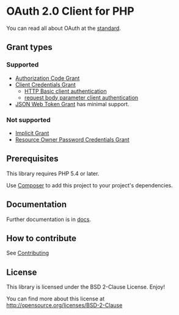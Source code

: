 # OAuth 2.0 Client for PHP

You can read all about OAuth at the
[standard](http://tools.ietf.org/html/rfc6749).

## Grant types

### Supported

* [Authorization Code Grant](http://tools.ietf.org/html/rfc6749#section-4.1)
* [Client Credentials Grant](http://tools.ietf.org/html/rfc6749#section-4.4)
    * [HTTP Basic client authentication](http://tools.ietf.org/html/rfc6749#section-2.3.1)
    * [request body parameter client authentication](http://tools.ietf.org/html/rfc6749#section-2.3.1)
* [JSON Web Token Grant](http://tools.ietf.org/html/draft-ietf-oauth-json-web-token-15)
has minimal support.

### Not supported

* [Implicit Grant](http://tools.ietf.org/html/rfc6749#section-4.2)
* [Resource Owner Password Credentials Grant](http://tools.ietf.org/html/rfc6749#section-4.3)

## Prerequisites

This library requires PHP 5.4 or later.

Use [Composer](https://getcomposer.org/) to add this project to your project's
dependencies.

## Documentation

Further documentation is in [docs](docs/).

## How to contribute

See [Contributing](CONTRIBUTING.md)

## License

This library is licensed under the BSD 2-Clause License. Enjoy!

You can find more about this
license at http://opensource.org/licenses/BSD-2-Clause
